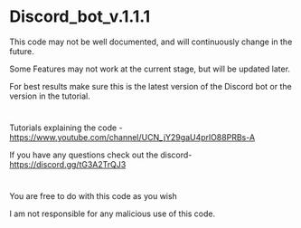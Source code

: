 # Discord_bot_v.1.1.1

This code may not be well documented, and will continuously change in the future.

Some Features may not work at the current stage, but will be updated later.

For best results make sure this is the latest version of the Discord bot or the version in the tutorial.

#

Tutorials explaining the code - https://www.youtube.com/channel/UCN_jY29gaU4prlO88PRBs-A

If you have any questions check out the discord- https://discord.gg/tG3A2TrQJ3

#
You are free to do with this code as you wish

I am not responsible for any malicious use of this code.
